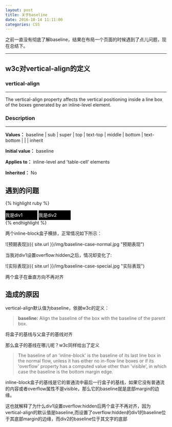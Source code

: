 ```yaml
---
layout: post
title: 关于baseline
date: 2016-10-14 11:11:00
categories: CSS
---
```


之前一直没有彻底了解baseline，结果在布局一个页面的时候遇到了点儿问题，现在总结下。

---

## w3c对vertical-align的定义

### vertical-align
---

The vertical-align property affects the vertical positioning inside a line box of the boxes generated by an inline-level element.

### Description
---

**Values：**	baseline | sub | super | top | text-top | middle | bottom | text-bottom | <percentage> | <length> | inherit

**Initial value：**	baseline

**Applies to：**	inline-level and 'table-cell' elements

**Inherited：**	No

## 遇到的问题

{% highlight ruby %}
<style>
    .div1,.div2{
    	background-color: #000;
    	display: inline-block;
    	width: 100px;
    	height: 30px;
    	color: #fff;
    	line-height: 30px;
    }
</style>
<div class="wrap">
	<div class="div1">我是div1</div>
	<div class="div2">我是div2</div>
</div>
{% endhighlight %}

两个inline-block盒子横排，正常情况如下所示：

![预期表现]({{ site.url }}/img/baseline-case-normal.jpg "预期表现")

当我对div1设置overflow:hidden之后，情况却变化了:

![实际表现]({{ site.url }}/img/baseline-case-special.jpg "实际表现")

两个盒子在垂直方向不再对齐

## 造成的原因

vertical-align默认值为baseline，依据w3c的定义：

>**baseline:**
Align the baseline of the box with the baseline of the parent box.

将盒子的基线与父盒子的基线对齐

那么盒子的基线在哪儿呢？w3c同样给出了定义

>The baseline of an 'inline-block' is the baseline of its last line box in the normal flow, unless it has either no in-flow line boxes or if its 'overflow' property has a computed value other than 'visible', in which case the baseline is the bottom margin edge.

inline-block盒子的基线是它的普通流中最后一行盒子的基线，如果它没有普通流的内容或者overflow属性不是visible，那么它的baseline就是底部margin的边缘。

这也就解释了为什么div1设置overflow:hidden后两个盒子不再对齐，因为vertical-align的默认值是baseline,而设置了overflow:hidden的div1的baseline位于其底部margin的边缘，而div2的baseline位于其文字的底部